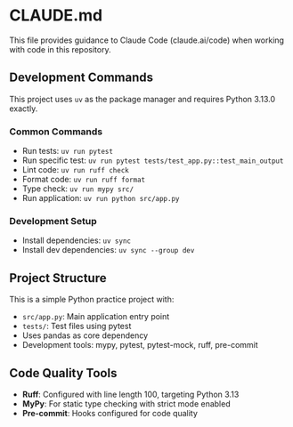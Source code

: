 # CLAUDE.md

This file provides guidance to Claude Code (claude.ai/code) when working with code in this repository.

## Development Commands

This project uses `uv` as the package manager and requires Python 3.13.0 exactly.

### Common Commands
- Run tests: `uv run pytest`
- Run specific test: `uv run pytest tests/test_app.py::test_main_output`
- Lint code: `uv run ruff check`
- Format code: `uv run ruff format`
- Type check: `uv run mypy src/`
- Run application: `uv run python src/app.py`

### Development Setup
- Install dependencies: `uv sync`
- Install dev dependencies: `uv sync --group dev`

## Project Structure

This is a simple Python practice project with:
- `src/app.py`: Main application entry point
- `tests/`: Test files using pytest
- Uses pandas as core dependency
- Development tools: mypy, pytest, pytest-mock, ruff, pre-commit

## Code Quality Tools

- **Ruff**: Configured with line length 100, targeting Python 3.13
- **MyPy**: For static type checking with strict mode enabled
- **Pre-commit**: Hooks configured for code quality